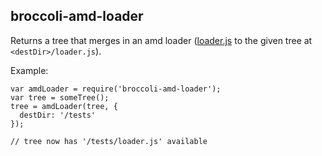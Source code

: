 ## broccoli-amd-loader

Returns a tree that merges in an amd loader ([loader.js](https://github.com/ember-cli/loader.js) to the given tree at `<destDir>/loader.js`).

Example:

```
var amdLoader = require('broccoli-amd-loader');
var tree = someTree();
tree = amdLoader(tree, {
  destDir: '/tests'
});

// tree now has '/tests/loader.js' available
```
